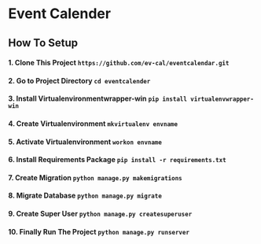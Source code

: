 # Event Calender

## How To Setup

#### 1. Clone This Project `https://github.com/ev-cal/eventcalendar.git`
#### 2. Go to Project Directory `cd eventcalender`
#### 3. Install Virtualenvironmentwrapper-win `pip install virtualenvwrapper-win`
#### 4. Create Virtualenvironment `mkvirtualenv envname`
#### 5. Activate Virtualenvironment `workon envname`
#### 6. Install Requirements Package `pip install -r requirements.txt`
#### 7. Create Migration `python manage.py makemigrations`
#### 8. Migrate Database `python manage.py migrate`
#### 9. Create Super User `python manage.py createsuperuser`
#### 10. Finally Run The Project `python manage.py runserver`
